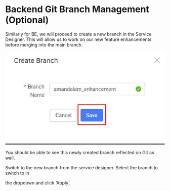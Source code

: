 # Backend Git Branch Management (Optional)

Similarly for BE, we will proceed to create a new branch in the Service Designer. This will allow us to work on our new feature enhancements before merging into the main branch.









![Image Description](./images/image_83.png)



You should be able to see this newly created branch reflected on Git as well.

Switch to the new branch from the service designer. Select the branch to switch to in

the dropdown and click ‘Apply’.





